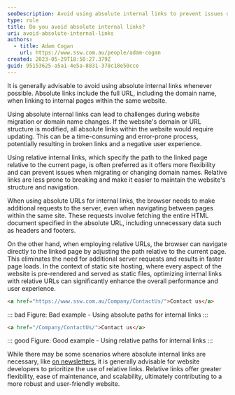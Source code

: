 ```yaml
---
seoDescription: Avoid using absolute internal links to prevent issues during website migration or domain name changes and ensure a seamless user experience.
type: rule
title: Do you avoid absolute internal links?
uri: avoid-absolute-internal-links
authors:
  - title: Adam Cogan
    url: https://www.ssw.com.au/people/adam-cogan
created: 2023-05-29T18:50:27.379Z
guid: 95153625-a5a1-4e5a-8831-378c18e50cce
---
```


It is generally advisable to avoid using absolute internal links whenever possible. Absolute links include the full URL, including the domain name, when linking to internal pages within the same website.

Using absolute internal links can lead to challenges during website migration or domain name changes. If the website's domain or URL structure is modified, all absolute links within the website would require updating. This can be a time-consuming and error-prone process, potentially resulting in broken links and a negative user experience.

<!--endintro-->

Using relative internal links, which specify the path to the linked page relative to the current page, is often preferred as it offers more flexibility and can prevent issues when migrating or changing domain names. Relative links are less prone to breaking and make it easier to maintain the website's structure and navigation.

When using absolute URLs for internal links, the browser needs to make additional requests to the server, even when navigating between pages within the same site. These requests involve fetching the entire HTML document specified in the absolute URL, including unnecessary data such as headers and footers.

On the other hand, when employing relative URLs, the browser can navigate directly to the linked page by adjusting the path relative to the current page. This eliminates the need for additional server requests and results in faster page loads. In the context of static site hosting, where every aspect of the website is pre-rendered and served as static files, optimizing internal links with relative URLs can significantly enhance the overall performance and user experience.

```html
<a href="https://www.ssw.com.au/Company/ContactUs/">Contact us</a>
```

::: bad
Figure: Bad example - Using absolute paths for internal links
:::

```html
<a href="/Company/ContactUs/">Contact us</a>
```

::: good
Figure: Good example - Using relative paths for internal links
:::

While there may be some scenarios where absolute internal links are necessary, like [on newsletters](/use-absolute-paths-on-newsletters), it is generally advisable for website developers to prioritize the use of relative links. Relative links offer greater flexibility, ease of maintenance, and scalability, ultimately contributing to a more robust and user-friendly website.
